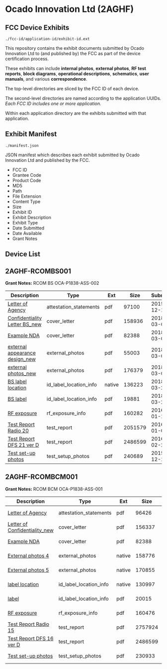 # Ocado Innovation Ltd (2AGHF)
## FCC Device Exhibits

```
./fcc-id/application-id/exhibit-id.ext
```

This repository contains the exhibit documents submitted by Ocado Innovation Ltd to (and published by) the FCC as part of the device certification process.

These exhibits can include **internal photos**, **external photos**, **RF test reports**, **block diagrams**, **operational descriptions**, **schematics**, **user manuals**, and various **correspondence**.

The top-level directories are sliced by the FCC ID of each device.

The second-level directories are named according to the application UUIDs. *Each FCC ID includes one or more application.*

Within each application directory are the exhibits submitted with that application. 

## Exhibit Manifest

```
./manifest.json
```

JSON manifest which describes each exhibit submitted by Ocado Innovation Ltd and published by the FCC.

- FCC ID
- Grantee Code
- Product Code
- MD5
- Path
- File Extension
- Content Type
- Size
- Exhibit ID
- Exhibit Description
- Exhibit Type
- Date Submitted
- Date Available
- Grant Notes

## Device List
## 2AGHF-RCOMBS001
**Grant Notes:** RCOM BS OCA-P1838-ASS-002

| Description | Type | Ext | Size | Submitted | Available |
| ----------- | ---- | --- | ---- | --------- | --------- |
| [Letter of Agency](2AGHF-RCOMBS001/32de51da8428e3775dfab6304ee080c6/2842378.pdf) | attestation_statements | pdf | 97100 | 2015-12-15 | 2016-04-07 |
| [Confidentiality Letter BS_new](2AGHF-RCOMBS001/32de51da8428e3775dfab6304ee080c6/3770312.pdf) | cover_letter | pdf | 158936 | 2018-03-06 | 2016-04-07 |
| [Example NDA](2AGHF-RCOMBS001/32de51da8428e3775dfab6304ee080c6/3770317.pdf) | cover_letter | pdf | 82388 | 2018-03-06 | 2016-04-07 |
| [external appearance design_new](2AGHF-RCOMBS001/32de51da8428e3775dfab6304ee080c6/3770315.pdf) | external_photos | pdf | 55003 | 2018-03-06 | 2016-04-07 |
| [external photos_new](2AGHF-RCOMBS001/32de51da8428e3775dfab6304ee080c6/3770316.pdf) | external_photos | pdf | 176379 | 2018-03-06 | 2016-04-07 |
| [BS label location](2AGHF-RCOMBS001/32de51da8428e3775dfab6304ee080c6/3788625.native) | id_label_location_info | native | 136223 | 2018-03-20 | 2016-04-07 |
| [BS label](2AGHF-RCOMBS001/32de51da8428e3775dfab6304ee080c6/3788626.pdf) | id_label_location_info | pdf | 19881 | 2018-03-20 | 2016-04-07 |
| [RF exposure](2AGHF-RCOMBS001/32de51da8428e3775dfab6304ee080c6/2869627.pdf) | rf_exposure_info | pdf | 160282 | 2016-01-12 | 2016-04-07 |
| [Test Report Radio 20](2AGHF-RCOMBS001/32de51da8428e3775dfab6304ee080c6/2865602.pdf) | test_report | pdf | 2051579 | 2016-01-07 | 2016-04-07 |
| [Test Report DFS 21 ver D](2AGHF-RCOMBS001/32de51da8428e3775dfab6304ee080c6/2909716.pdf) | test_report | pdf | 2486599 | 2016-02-24 | 2016-04-07 |
| [Test set-up photos](2AGHF-RCOMBS001/32de51da8428e3775dfab6304ee080c6/2842419.pdf) | test_setup_photos | pdf | 240689 | 2015-12-15 | 2016-04-07 |
## 2AGHF-RCOMBCM001
**Grant Notes:** RCOM BCM OCA-P1838-ASS-001

| Description | Type | Ext | Size | Submitted | Available |
| ----------- | ---- | --- | ---- | --------- | --------- |
| [Letter of Agency](2AGHF-RCOMBCM001/cbc1a8a1e98252612ebe2e36888542db/2842437.pdf) | attestation_statements | pdf | 96426 | 2015-12-15 | 2016-04-08 |
| [Letter of Confidentiality_new](2AGHF-RCOMBCM001/cbc1a8a1e98252612ebe2e36888542db/3770319.pdf) | cover_letter | pdf | 156337 | 2018-03-06 | 2016-04-08 |
| [Example NDA](2AGHF-RCOMBCM001/cbc1a8a1e98252612ebe2e36888542db/3770317.pdf) | cover_letter | pdf | 82388 | 2018-03-06 | 2016-04-08 |
| [External photos 4](2AGHF-RCOMBCM001/cbc1a8a1e98252612ebe2e36888542db/2842440.native) | external_photos | native | 158776 | 2015-12-15 | 2016-04-08 |
| [External photos 5](2AGHF-RCOMBCM001/cbc1a8a1e98252612ebe2e36888542db/2842441.native) | external_photos | native | 170855 | 2015-12-15 | 2016-04-08 |
| [label location](2AGHF-RCOMBCM001/cbc1a8a1e98252612ebe2e36888542db/3788635.native) | id_label_location_info | native | 130997 | 2018-03-20 | 2016-04-08 |
| [label](2AGHF-RCOMBCM001/cbc1a8a1e98252612ebe2e36888542db/3788636.pdf) | id_label_location_info | pdf | 20015 | 2018-03-20 | 2016-04-08 |
| [RF exposure](2AGHF-RCOMBCM001/cbc1a8a1e98252612ebe2e36888542db/2865753.pdf) | rf_exposure_info | pdf | 160476 | 2016-01-07 | 2016-04-08 |
| [Test Report Radio 15](2AGHF-RCOMBCM001/cbc1a8a1e98252612ebe2e36888542db/2865754.pdf) | test_report | pdf | 2757924 | 2016-01-07 | 2016-04-08 |
| [Test Report DFS 16 ver D](2AGHF-RCOMBCM001/cbc1a8a1e98252612ebe2e36888542db/2909716.pdf) | test_report | pdf | 2486599 | 2016-02-24 | 2016-04-08 |
| [Test set-up photos](2AGHF-RCOMBCM001/cbc1a8a1e98252612ebe2e36888542db/2842450.pdf) | test_setup_photos | pdf | 230933 | 2015-12-15 | 2016-04-08 |
